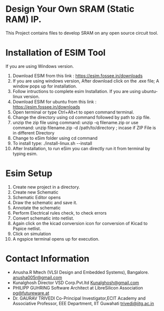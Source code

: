 
# Design Your Own SRAM (Static RAM) IP.
This Project contains files to develop SRAM on any open source circuit tool.
# Installation of ESIM Tool
If you are using Windows version.
1. Download ESIM from this link : https://esim.fossee.in/downloads
2. If you are using windows version, After download click on the .exe file;  A window pops up for installation.
3. Follow intructions to complete esim Installation.
If you are using ubuntu- linux version.
1. Download ESIM for ubuntu from this link : https://esim.fossee.in/downloads
2. Open terminal or type Ctrl+Alt+t to open command terminal.
3. Change the directory using cd command followed by path to zip file.
4. unzip the zip file using command: unzip -q filename.zip or use command: unzip filename.zip -d /path/to/directory ; incase if ZIP File    is in different Directory
5. Change to eSim folder using cd command
6. To install type: ./install-linux.sh --install
7. After Installation, to run eSim you can directly run it from terminal by typing esim.
#  Esim Setup 
1. Create new project in a directory.
2. Create new Schematic
3. Schematic Editor opens
4. Draw the schematic and save it.
5. Annotate the schematic 
6. Perform Electrical rules check, to check errors
7. Convert schematic into netlist. 
8. Again click on the kicad conversion icon for conversion of Kicad to Pspice netlist.
9. Click on simulation
10. A ngspice terminal opens up for execution.
# Contact Information
* Anusha.R Mtech (VLSI Design and Embedded Systems), Bangalore. anusha005r@gmail.com
* Kunalghosh Director VSD Corp.Pvt.ltd Kunalghosh@gmail.com
* PHILIPP GUHRING Software Architect at LibreSilicon Association pg@futureware.at
* Dr. GAURAV TRIVEDI Co-Principal Investigator,ECIT Academy and Associative Professor, EEE Department, IIT Guwahati trivedi@iitg.ac.in
